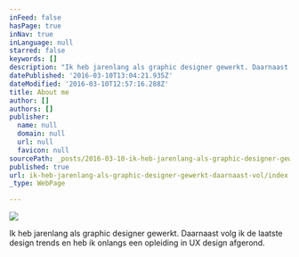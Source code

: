 ```yaml
---
inFeed: false
hasPage: true
inNav: true
inLanguage: null
starred: false
keywords: []
description: "Ik heb jarenlang als graphic designer gewerkt. Daarnaast volg ik de laatste design trends en heb ik onlangs een opleiding in UX design afgerond.\_"
datePublished: '2016-03-10T13:04:21.935Z'
dateModified: '2016-03-10T12:57:16.288Z'
title: About me
author: []
authors: []
publisher:
  name: null
  domain: null
  url: null
  favicon: null
sourcePath: _posts/2016-03-10-ik-heb-jarenlang-als-graphic-designer-gewerkt-daarnaast-vol.md
published: true
url: ik-heb-jarenlang-als-graphic-designer-gewerkt-daarnaast-vol/index.html
_type: WebPage

---
```

![](https://the-grid-user-content.s3-us-west-2.amazonaws.com/7dc435c8-9035-4fac-a7fd-d739f7e51d0a.jpg)

Ik heb jarenlang als graphic designer gewerkt. Daarnaast volg ik de laatste design trends en heb ik onlangs een opleiding in UX design afgerond.